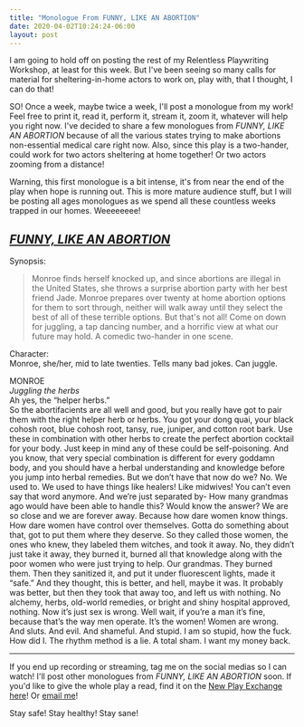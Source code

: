 ```yaml
---
title: "Monologue From FUNNY, LIKE AN ABORTION"
date: 2020-04-02T10:24:24-06:00
layout: post
---
```


I am going to hold off on posting the rest of my Relentless Playwriting Workshop, at least for this week. But I've been seeing so many calls for material for sheltering-in-home actors to work on, play with, that I thought, I can do that!

SO! Once a week, maybe twice a week, I'll post a monologue from my work! Feel free to print it, read it, perform it, stream it, zoom it, whatever will help you right now. I've decided to share a few monologues from *FUNNY, LIKE AN ABORTION* because of all the various states trying to make abortions non-essential medical care right now. Also, since this play is a two-hander, could work for two actors sheltering at home together! Or two actors zooming from a distance!

Warning, this first monologue is a bit intense, it's from near the end of the play when hope is running out. This is more mature audience stuff, but I will be posting all ages monologues as we spend all these countless weeks trapped in our homes. Weeeeeeee!

## [*FUNNY, LIKE AN ABORTION*](https://newplayexchange.org/plays/450187/funny-abortion)

Synopsis:  
>Monroe finds herself knocked up, and since abortions are illegal in the United States, she throws a surprise abortion party with her best friend Jade. Monroe prepares over twenty at home abortion options for them to sort through, neither will walk away until they select the best of all of these terrible options. But that's not all! Come on down for juggling, a tap dancing number, and a horrific view at what our future may hold. A comedic two-hander in one scene.

Character:  
Monroe, she/her, mid to late twenties. Tells many bad jokes. Can juggle.

MONROE  
*Juggling the herbs*  
Ah yes, the “helper herbs.”  
So the abortifacients are all well and good, but you really have got to pair them with the right helper herb or herbs. You got your dong quai, your black cohosh root, blue cohosh root, tansy, rue, juniper, and cotton root bark. Use these in combination with other herbs to create the perfect abortion cocktail for your body. Just keep in mind any of these could be self-poisoning. And you know, that very special combination is different for every goddamn body, and you should have a herbal understanding and knowledge before you jump into herbal remedies. But we don’t have that now do we? No. We used to. We used to have things like healers! Like midwives! You can’t even say that word anymore. And we’re just separated by- How many grandmas ago would have been able to handle this? Would know the answer? We are so close and we are forever away. Because how dare women know things. How dare women have control over themselves. Gotta do something about that, got to put them where they deserve. So they called those women, the ones who knew, they labeled them witches, and took it away. No, they didn’t just take it away, they burned it, burned all that knowledge along with the poor women who were just trying to help. Our grandmas. They burned them. Then they sanitized it, and put it under fluorescent lights, made it “safe.” And they thought, this is better, and hell, maybe it was. It probably was better, but then they took that away too, and left us with nothing. No alchemy, herbs, old-world remedies, or bright and shiny hospital approved, nothing. Now it’s just sex is wrong. Well wait, if you’re a man it’s fine, because that’s the way men operate. It’s the women! Women are wrong. And sluts. And evil. And shameful. And stupid. I am so stupid, how the fuck. How did I. The rhythm method is a lie. A total sham. I want my money back.

---

If you end up recording or streaming, tag me on the social medias so I can watch! I'll post other monologues from *FUNNY, LIKE AN ABORTION* soon. If you'd like to give the whole play a read, find it on the [New Play Exchange here](https://newplayexchange.org/plays/450187/funny-abortion)! Or [email me](mailto:rnbublitz@gmail.com)!

Stay safe! Stay healthy! Stay sane!

